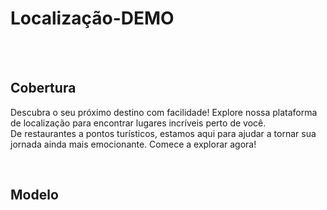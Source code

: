 <h1>Localização-DEMO</h1>
<br>
<br>
<h2>Cobertura</h2>
<p>Descubra o seu próximo destino com facilidade! Explore nossa plataforma de localização para encontrar lugares incríveis perto de você. <br>
  De restaurantes a pontos turísticos, estamos aqui para ajudar a tornar sua jornada ainda mais emocionante. Comece a explorar agora!</p>
<br>
<h2>Modelo</h2>
<br>
<img 
